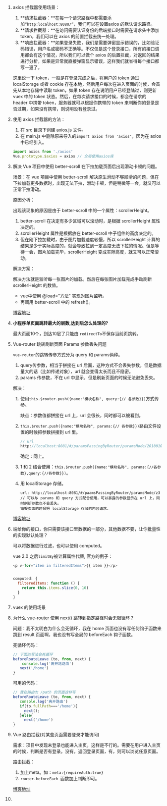 1. axios 拦截器使用场景：

   1. **请求拦截器：**在每一个请求路径中都需要添加`“http:localhost:8080/”`，我们可以在设置axios 的默认请求路径。
   2. **请求拦截器：**在访问需要认证身份的后端接口时需要在请求头中添加 token，我们可以在 axios 的前置拦截去统一处理。
   3. **响应拦截器：**如果登录失败，我们是需要弹窗显示错误的，比如验证码错误，用户名或密码不正确等。不仅仅是这个登录接口，所有的接口调用都会有这个情况，所以我们可以做个 axios 的后置拦截，对返回的结果进行分析，如果是异常就直接弹窗显示错误，这样我们就省得每个接口都写一遍了。

   这里说一下 token，一般是在登录完成之后，将用户的 token 通过 localStorage 或者 cookie 存在本地，然后用户每次在进入页面的时候，会首先从本地存储中读取 token，如果 token 存在说明用户已经登陆过，则更新 vuex 中的 token 状态。然后，在每次请求接口的时候，都会在请求的 header 中携带 token，服务器就可以根据你携带的 token 来判断你的登录是否过期，如果没有携带，则说明没有登录过。

2. 使用 axios 拦截器的方法：

   1. 在 src 目录下创建 axios.js 文件。
   2. 在 main.js 中删除原来导入的`import axios from 'axios'`，因为在 axios 中已经引入。

   ```js
   import axios from './axios'
   Vue.prototype.$axios = axios // 全局使用axios库
   ```

6. 解决 Vue 项目中使用 better-scroll 在下拉加载页面后出现滑动卡顿的问题。

   场景：在 vue 项目中使用 better-scroll 解决原生滑动不够顺滑的问题，但在下拉加载更多数据时，出现无法下拉，滑动卡顿，但是稍微等一会，就又可以正常下拉滑动。

   原因分析：

   出现该现象的原因是由于 better-scroll 中的一个属性：scrollerHeight。

   1. better-scroll 在决定有多少区域可以滚动时，是根据 scrollerHeight 属性决定的。
   2. scrollerHeight 属性是根据放在 better-scroll 中子组件的高度决定的。
   3. 但在刚下拉加载时，由于图片加载速度较慢，所以 scrollerHeight 计算的结果是少于实际高度的，就会导致拉到一定高度无法下拉的情况。但是等待一会，图片加载完毕，scrollerHeight 变成实际高度，就又可以正常滚动。

   解决方案：

   解决方法就是监听每一张图片的加载。然后在每张图片加载完成手动刷新 scrollerHeight 的数值。

   - vue中使用 @load="方法" 实现对图片监听。
   - 再调用 better-scroll 中的 refresh()。

   [博客地址](https://blog.csdn.net/weixin_43402358/article/details/119272273)

7. **小程序单页面跳转最大的层数,达到后怎么处理的?**

   最大页面10个，到达10层了只能由 `redirectTo`不保存当前页跳转。

8. Vue-router 跳转刷新页面 Params 参数丢失问题

   `vue-router`的跳转传参方式分为 query 和 params俩种。

   1. query传参数，相当于拼接在 url 后面，这种方式不会丢失参数，但是数据量大的话（比如传递对象），url 就会变得太长而且不隐密。
   2. params 传参数，不在 url 中显示，但是刷新页面的时候无法避免丢失。

   解决：

   1. 使用`this.$router.push({name:"模块名称", query:{// 各参数}})`方式传参。

      缺点：参数值都拼接在 url 上，url 会很长，同时都可以被看到。

   2. `this.$router.push({name:"模块名称", params:{// 各参数}})`路由文件设置的时候把参数拼接到 url 里。

      ```js
      // url
      http://localhost:8081/#/paramsPassingByRouter/paramsMode/20180101
      ```

      确定：同上。

   3. 1 和 2 结合使用：`this.$router.push({name:"模块名称", params:{//各参数},query:{//各参数}})`。

   4. 用 localStorage 存储。

      ```
      url: http://localhost:8081/#/paamsPassingByRouter/paramsMode/z3
      // 可以与 params 和 query 方式配合使用，可以暴露的参数显示在 url 上，同时刷新参数也不会丢失。
      销毁页面的时候把 localStorage 存储的内容请求。
      ```

   [博客地址](https://blog.csdn.net/qq_33456552/article/details/105118120)

6. 端给你的接口，你只需要该接口里数据的一部分，其他数据不要，让你批量性的实现默认处理？

   可以将数据进行过滤，也可以使用 computed。

   vue 2.0 之后`limitBy`被计算属性代替, 官方的例子：

   ```js
   <p v-for="item in filteredItems">{{ item }}</p>
   
   
   computed: {
     filteredItems: function () {
       return this.items.slice(0, 10)
     }
   }
   ```

   

7. vuex 的使用场景

8. 为什么 vue-router 使用 next() 跳转到指定路径时会无限循环？

   问题：我不太明白为什么会死循环，我在 home 页面也没有写任何钩子函数来跳到 result 页面啊，我也没有写全局的 beforeEach 钩子函数。

   死循环代码：

   ```js
   // 下面的写法会死循环
   beforeRouteLeave (to, from, next) {
       console.log('离开路路由')
      next('/home')
   }
   ```

   可用的代码：

   ```js
   // 我在路由为 /path 的页面这样写
   beforeRouteLeave (to, from, next) {
      console.log('离开路由')
      if(to.fullPath==='/home'){
        next();
      }else{
        next('/home')
   }
   ```

   

9. Vue 路由拦截(对某些页面需要登录才能访问)

   需求：项目中发现未登录也能进入主页，这样是不行的。需要在用户进入主页的时候，判断是否有登录。没有，返回登录页面，有，则可以浏览任意页面。

   路由拦截：

   1. 加上meta。如：`meta:{requireAuth:true}`
   2. `router.beforeEach `函数加上判断即可。

   [博客地址](https://www.cnblogs.com/zhengzemin/p/vueRouter_lanjie.html)

10. 





















































































































































